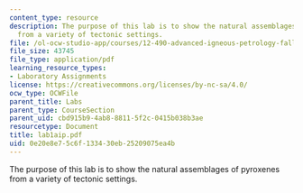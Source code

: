 ```yaml
---
content_type: resource
description: The purpose of this lab is to show the natural assemblages of pyroxenes
  from a variety of tectonic settings.
file: /ol-ocw-studio-app/courses/12-490-advanced-igneous-petrology-fall-2005/0e20e8e75c6f133430eb25209075ea4b_lab1aip.pdf
file_size: 43745
file_type: application/pdf
learning_resource_types:
- Laboratory Assignments
license: https://creativecommons.org/licenses/by-nc-sa/4.0/
ocw_type: OCWFile
parent_title: Labs
parent_type: CourseSection
parent_uid: cbd915b9-4ab8-8811-5f2c-0415b038b3ae
resourcetype: Document
title: lab1aip.pdf
uid: 0e20e8e7-5c6f-1334-30eb-25209075ea4b
---
```

The purpose of this lab is to show the natural assemblages of pyroxenes from a variety of tectonic settings.